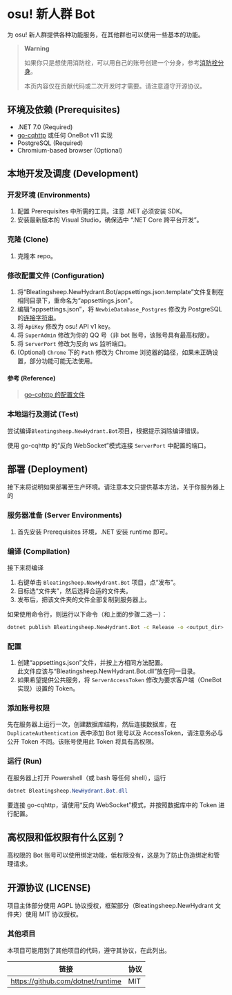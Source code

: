 # osu! 新人群 Bot
为 osu! 新人群提供各种功能服务，在其他群也可以使用一些基本的功能。

> **Warning**
>
> 如果你只是想使用消防栓，可以用自己的账号创建一个分身，参考[消防栓分身](https://xfs.b11p.com/fenshen/)。
>
> 本页内容仅在贡献代码或二次开发时才需要。请注意遵守开源协议。

## 环境及依赖 (Prerequisites)
- .NET 7.0 (Required)
- [go-cqhttp](https://github.com/Mrs4s/go-cqhttp) 或任何 OneBot v11 实现
- PostgreSQL (Required)
- Chromium-based browser (Optional)

## 本地开发及调度 (Development)
### 开发环境 (Environments)
1. 配置 Prerequisites 中所需的工具。注意 .NET 必须安装 SDK。
2. 安装最新版本的 Visual Studio，确保选中 “.NET Core 跨平台开发”。

### 克隆 (Clone)
1. 克隆本 repo。

### 修改配置文件 (Configuration)
1. 将“Bleatingsheep.NewHydrant.Bot/appsettings.json.template”文件复制在相同目录下，重命名为“appsettings.json”。
2. 编辑“appsettings.json”，将 `NewbieDatabase_Postgres` 修改为 PostgreSQL 的[连接字符串](https://www.connectionstrings.com/npgsql/)。
3. 将 `ApiKey` 修改为 osu! API v1 key。
4. 将 `SuperAdmin` 修改为你的 QQ 号（非 bot 账号，该账号具有最高权限）。
5. 将 `ServerPort` 修改为反向 ws 监听端口。
6. (Optional) `Chrome` 下的 `Path` 修改为 Chrome 浏览器的路径，如果未正确设置，部分功能可能无法使用。

#### 参考 (Reference)
> [go-cqhttp 的配置文件](https://github.com/Mrs4s/go-cqhttp/blob/master/docs/config.md)

### 本地运行及测试 (Test)
尝试编译`Bleatingsheep.NewHydrant.Bot`项目，根据提示消除编译错误。

使用 go-cqhttp 的“反向 WebSocket”模式连接 `ServerPort` 中配置的端口。

## 部署 (Deployment)
接下来将说明如果部署至生产环境。请注意本文只提供基本方法，关于你服务器上的

### 服务器准备 (Server Environments)
1. 首先安装 Prerequisites 环境，.NET 安装 runtime 即可。

### 编译 (Compilation)
接下来将编译

1. 右键单击 `Bleatingsheep.NewHydrant.Bot` 项目，点“发布”。
2. 目标选“文件夹”，然后选择合适的文件夹。
3. 发布后，把该文件夹的文件全部复制到服务器上。

如果使用命令行，则运行以下命令（和上面的步骤二选一）：

```sh
dotnet publish Bleatingsheep.NewHydrant.Bot -c Release -o <output_dir>
```

### 配置
1. 创建“appsettings.json”文件，并按上方相同方法配置。<br/>此文件应该与“Bleatingsheep.NewHydrant.Bot.dll”放在同一目录。
2. 如果希望提供公共服务，将 `ServerAccessToken` 修改为要求客户端（OneBot 实现）设置的 Token。

### 添加账号权限
先在服务器上运行一次，创建数据库结构，然后连接数据库，在 `DuplicateAuthentication` 表中添加 Bot 账号以及 AccessToken，请注意务必与公开 Token 不同。该账号使用此 Token 将具有高权限。

### 运行 (Run)
在服务器上打开 Powershell（或 bash 等任何 shell），运行
```Powershell
dotnet Bleatingsheep.NewHydrant.Bot.dll
```

要连接 go-cqhttp，请使用“反向 WebSocket”模式，并按照数据库中的 Token 进行配置。

## 高权限和低权限有什么区别？
高权限的 Bot 账号可以使用绑定功能，低权限没有，这是为了防止伪造绑定和管理请求。

## 开源协议 (LICENSE)
项目主体部分使用 AGPL 协议授权，框架部分（Bleatingsheep.NewHydrant 文件夹）使用 MIT 协议授权。

### 其他项目
本项目可能用到了其他项目的代码，遵守其协议，在此列出。

|链接|协议|
|-|-|
|https://github.com/dotnet/runtime|MIT|